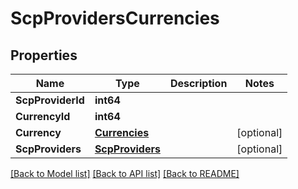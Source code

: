 # ScpProvidersCurrencies

## Properties

Name | Type | Description | Notes
------------ | ------------- | ------------- | -------------
**ScpProviderId** | **int64** |  | 
**CurrencyId** | **int64** |  | 
**Currency** | [**Currencies**](Currencies.md) |  | [optional] 
**ScpProviders** | [**ScpProviders**](ScpProviders.md) |  | [optional] 

[[Back to Model list]](../README.md#documentation-for-models) [[Back to API list]](../README.md#documentation-for-api-endpoints) [[Back to README]](../README.md)


